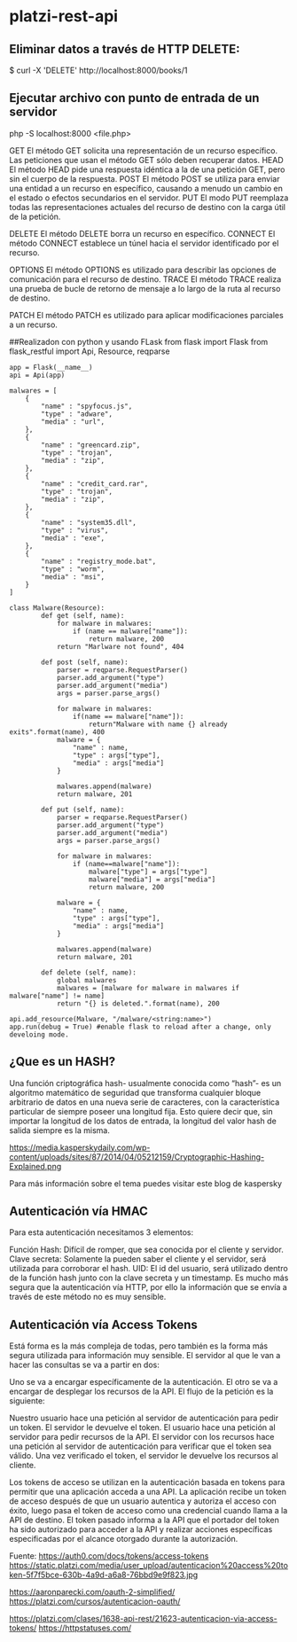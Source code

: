 
# platzi-rest-api
## Eliminar datos a través de HTTP DELETE:
$ curl -X 'DELETE' http://localhost:8000/books/1
## Ejecutar archivo con punto de entrada de un servidor
php -S localhost:8000 <file.php>

GET
El método GET solicita una representación de un recurso específico. Las peticiones que usan el método GET sólo deben recuperar datos.
HEAD
El método HEAD pide una respuesta idéntica a la de una petición GET, pero sin el cuerpo de la respuesta.
POST
El método POST se utiliza para enviar una entidad a un recurso en específico, causando a menudo un cambio en el estado o efectos secundarios en el servidor.
PUT
El modo PUT reemplaza todas las representaciones actuales del recurso de destino con la carga útil de la petición.

DELETE
El método DELETE borra un recurso en específico.
CONNECT
El método CONNECT establece un túnel hacia el servidor identificado por el recurso.

OPTIONS
El método OPTIONS es utilizado para describir las opciones de comunicación para el recurso de destino.
TRACE
El método TRACE realiza una prueba de bucle de retorno de mensaje a lo largo de la ruta al recurso de destino.

PATCH
El método PATCH es utilizado para aplicar modificaciones parciales a un recurso.

##Realizadon con python y usando FLask
    from flask import Flask
    from flask_restful import Api, Resource, reqparse

    app = Flask(__name__)
    api = Api(app)

    malwares = [
        {
            "name" : "spyfocus.js",
            "type" : "adware",
            "media" : "url",
        },
        {
            "name" : "greencard.zip",
            "type" : "trojan",
            "media" : "zip",
        },
        {
            "name" : "credit_card.rar",
            "type" : "trojan",
            "media" : "zip",
        },    
        {
            "name" : "system35.dll",
            "type" : "virus",
            "media" : "exe",
        },  
        {
            "name" : "registry_mode.bat",
            "type" : "worm",
            "media" : "msi",
        }
    ]

    class Malware(Resource):
            def get (self, name):
                for malware in malwares:
                    if (name == malware["name"]):
                        return malware, 200
                return "Marlware not found", 404

            def post (self, name):
                parser = reqparse.RequestParser()
                parser.add_argument("type")
                parser.add_argument("media")
                args = parser.parse_args()

                for malware in malwares:
                    if(name == malware["name"]):
                        return"Malware with name {} already exits".format(name), 400
                malware = {
                    "name" : name,
                    "type" : args["type"],
                    "media" : args["media"]
                }

                malwares.append(malware)
                return malware, 201

            def put (self, name):
                parser = reqparse.RequestParser()
                parser.add_argument("type")
                parser.add_argument("media")
                args = parser.parse_args()

                for malware in malwares:
                    if (name==malware["name"]):
                        malware["type"] = args["type"]
                        malware["media"] = args["media"]
                        return malware, 200

                malware = {
                    "name" : name,
                    "type" : args["type"],
                    "media" : args["media"]
                }
        
                malwares.append(malware)
                return malware, 201

            def delete (self, name):
                global malwares
                malwares = [malware for malware in malwares if malware["name"] != name]
                return "{} is deleted.".format(name), 200
            
    api.add_resource(Malware, "/malware/<string:name>")
    app.run(debug = True) #enable flask to reload after a change, only develoing mode.

## ¿Que es un HASH?
Una función criptográfica hash- usualmente conocida como “hash”- es un algoritmo matemático de seguridad que transforma cualquier bloque arbitrario de datos en una nueva serie de caracteres, con la característica particular de siempre poseer una longitud fija. Esto quiere decir que, sin importar la longitud de los datos de entrada, la longitud del valor hash de salida siempre es la misma.

https://media.kasperskydaily.com/wp-content/uploads/sites/87/2014/04/05212159/Cryptographic-Hashing-Explained.png

Para más información sobre el tema puedes visitar este blog de kaspersky

## Autenticación vía HMAC
Para esta autenticación necesitamos 3 elementos:

Función Hash: Difícil de romper, que sea conocida por el cliente y servidor.
Clave secreta: Solamente la pueden saber el cliente y el servidor, será utilizada para corroborar el hash.
UID: El id del usuario, será utilizado dentro de la función hash junto con la clave secreta y un timestamp.
Es mucho más segura que la autenticación vía HTTP, por ello la información que se envía a través de este método no es muy sensible.

## Autenticación vía Access Tokens
Está forma es la más compleja de todas, pero también es la forma más segura utilizada para información muy sensible. El servidor al que le van a hacer las consultas se va a partir en dos:

Uno se va a encargar específicamente de la autenticación.
El otro se va a encargar de desplegar los recursos de la API.
El flujo de la petición es la siguiente:

Nuestro usuario hace una petición al servidor de autenticación para pedir un token.
El servidor le devuelve el token.
El usuario hace una petición al servidor para pedir recursos de la API.
El servidor con los recursos hace una petición al servidor de autenticación para verificar que el token sea válido.
Una vez verificado el token, el servidor le devuelve los recursos al cliente.

Los tokens de acceso se utilizan en la autenticación basada en tokens para permitir que una aplicación acceda a una API. La aplicación recibe un token de acceso después de que un usuario autentica y autoriza el acceso con éxito, luego pasa el token de acceso como una credencial cuando llama a la API de destino. El token pasado informa a la API que el portador del token ha sido autorizado para acceder a la API y realizar acciones específicas especificadas por el alcance otorgado durante la autorización.

Fuente: https://auth0.com/docs/tokens/access-tokens
https://static.platzi.com/media/user_upload/autenticacion%20access%20token-5f7f5bce-630b-4a9d-a6a8-76bbd9e9f823.jpg


https://aaronparecki.com/oauth-2-simplified/
https://platzi.com/cursos/autenticacion-oauth/

https://platzi.com/clases/1638-api-rest/21623-autenticacion-via-access-tokens/
https://httpstatuses.com/